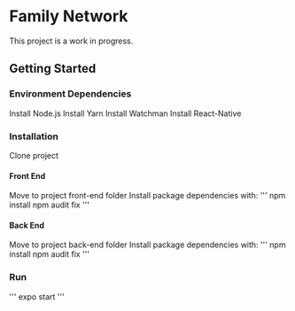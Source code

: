 # Family Network

This project is a work in progress.

## Getting Started

### Environment Dependencies

Install Node.js
Install Yarn
Install Watchman
Install React-Native

### Installation

Clone project

#### Front End
Move to project front-end folder
Install package dependencies with:
'''
npm install
npm audit fix
'''

#### Back End
Move to project back-end folder
Install package dependencies with:
'''
npm install
npm audit fix
'''

### Run
'''
expo start
'''